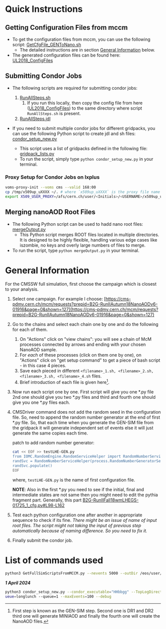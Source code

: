 # Quick Instructions

## Getting Configuration Files from mccm

* To get the configuration files from mccm, you can use the following script: [GetCfgFile_GENToNano.sh](GetCfgFile_GENToNano.sh)
    * The detailed instructions are in section [General Information](#general-information) below.
* The generated configuration files can be found here: [UL2018_ConfigFiles](UL2018_ConfigFiles)

## Submitting Condor Jobs

* The following scripts are required for submitting condor jobs:
    1.  [RunAllSteps.sh](RunAllSteps.sh)
        1. If you run this locally, then copy the config file from here ([UL2018_ConfigFiles](UL2018_ConfigFiles)) to the same directory where script `RunAllSteps.sh` is present.
    1. [RunAllSteps.jdl](RunAllSteps.jdl)

* If you need to submit multiple condor jobs for different gridpacks, you can use the following Python script to create jdl and sh files: [condor_setup_new.py](condor_setup_new.py)
    * This script uses a list of gridpacks defined in the following file: [gridpack_lists.py](gridpack_lists.py)
    * To run the script, simply type `python condor_setup_new.py` in your terminal.

### Proxy Setup for Condor Jobs on lxplus

```bash
voms-proxy-init --voms cms --valid 168:00
cp /tmp/x509up_uXXXX ~/. # where `x509up_uXXXX` is the proxy file name created by previous command
export X509_USER_PROXY=/afs/cern.ch/user/<Initials>/<USERNAME>/x509up_uXXXX
```

## Merging nanoAOD Root Files

* The following Python script can be used to hadd nano root files: [mergeOutput.py](Scripts/mergeOutput.py)
    * This Python script merges ROOT files located in multiple directories. It is designed to be highly flexible, handling various edge cases like iszombie, no keys and overly large numbers of files to merge.
* To run the script, type `python mergeOutput.py` in your terminal.


# General Information

For the CMSSW full simulation, first choose the campaign which is closest to your analysis.

1. Select one campaign. For example I choose: [https://cms-pdmv.cern.ch/mcm/requests?prepid=B2G-RunIIAutumn18NanoAODv6-01916&page=0&shown=127](https://cms-pdmv.cern.ch/mcm/requests?prepid=B2G-RunIIAutumn18NanoAODv6-01916&page=0&shown=127)

2. Go to the chains and select each chain one by one and do the following for each of them.

   1. On "Actions" click on "view chains": you will see a chain of McM processes connected by arrows and ending with your chosen NanoAOD sample.
   1. For *each* of these processes (click on them one by one), on "Actions" click on "get setup command" to get a piece of bash script - in this case 4 pieces.
   1. Save each pieced in different `<filename>_1.sh, <filename>_2.sh, <filename>_3.sh, <filename>_4.sh` files.
   1. Brief introduction of each file is given here[^intro_files].

[^intro_files]: First step is known as the GEN-SIM step. Second one is DR1 and DR2 third one will generate MINIAOD and finally the fourth one will create the NanoAOD files.

3. Now run each script one by one. First script will give you one *.py file 2nd one should give you two *.py files and third and fourth one should give you one *.py files each.

3. CMSDriver command does not add the random seed in the configuration file. So, need to append the random number generator at the end of first *.py file. So, that each time when you generate the GEN-SIM file from the gridpack it will generate independent set of events else it will just generate the same copies each time.

   patch to add random number generator:

   ```bash
   cat << EOF >> testLHE-GEN.py
   from IOMC.RandomEngine.RandomServiceHelper import RandomNumberServiceHelper
   randSvc = RandomNumberServiceHelper(process.RandomNumberGeneratorService)
   randSvc.populate()
   EOF
   ```

   where, `testLHE-GEN.py` is the name of first configuration file.

   **NOTE**: Also in the first *.py you need to see if the initial, final and intermediate states are not same then you might need to edit the pythia fragment part. Generally, this part [B2G-RunIIFall18wmLHEGS-01725_1_cfg.py#L98-L162](https://github.com/ram1123/CMS_FulllSimulation/blob/3fb13d4dffe1b3160b1616a4b2ac569f42b84207/B2G-RunIIFall18wmLHEGS-01725_1_cfg.py#L98-L162)

4. Test each python configuration one after another in appropriate sequence to check if its fine. *There might be an issue of name of input root files. The script might not taking the input of previous step automatically because of naming difference. So you need to fix it.*

5. Finally submit the condor job.


# List of commands used

```bash
python3 GetFullSimScriptsFromMCCM.py --nevents 5000 --outDir /eos/user/r/rasharma/post_doc_ihep/double-higgs/nanoAODnTuples/HHTobbGGv2 --nJobs 100 --jobName run_simulation_HHbbgg_12Mar2024 --UseCustomNanoAOD
```

***1 April 2024***

```bash
python3 condor_setup_new.py --condor_executable="HHbbgg" --TopLogDirectory="Log_Apr2024" --output_dir_name="/eos/user/r/rasharma/post_doc_ihep/double-higgs/nanoAODnTuples/" --condor_q
ueue=longlunch --queue=1 --maxEvents=100 --debug
```
